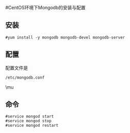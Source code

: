 #CentOS环境下Mongodb的安装与配置


## 安装
```
#yum install -y mongodb mongodb-devel mongodb-server
```

## 配置

配置文件是
```
/etc/mongodb.conf
```

\mu

## 命令
```
#service mongod start
#service mongod stop
#service mongod restart
```
